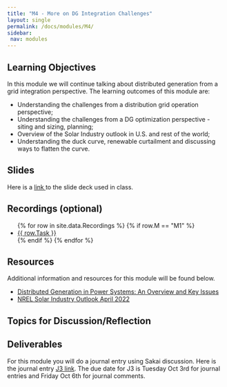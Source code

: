 ```yaml
---
title: "M4 - More on DG Integration Challenges"
layout: single
permalink: /docs/modules/M4/
sidebar:
 nav: modules
---
```


## Learning Objectives

In this module we will continue talking about distributed generation from a grid integration perspective. The learning outcomes of this module are:

* Understanding the challenges from a distribution grid operation perspective;
* Understanding the challenges from a DG optimization perspective - siting and sizing, planning;
* Overview of the Solar Industry outlook in U.S. and rest of the world;
* Understanding the duck curve, renewable curtailment and discussing ways to flatten the curve.

## Slides

Here is a <a href="/docs/modules/PPTS/PSE_M4_F23_DGIntegrationChallenges.pdf" > link </a> to the slide deck used in class.


## Recordings (optional)
  <ul>
  {% for row in site.data.Recordings %}
  {% if row.M == "M1" %}
  <li> <a href="{{ row.link }}" target="_blank">{{ row.Task }}</a></li>
  {% endif %}
  {% endfor %}
  </ul>

## Resources

Additional information and resources for this module will be found below. <br>

* <a href="/docs/modules/readings/M4_DG_Overview_KeyExamples.pdf" > Distributed Generation in Power Systems: An Overview and Key Issues </a>
* <a href="/docs/modules/readings/M4_NREL_Solar_S2023.pdf" > NREL Solar Industry Outlook April 2022 </a>

## Topics for Discussion/Reflection



## Deliverables

For this module you will do a journal entry using Sakai discussion. Here is the journal entry [J3 link](). The due date for J3 is Tuesday Oct 3rd for journal entries and Friday Oct 6th for journal comments.

